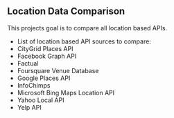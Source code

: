 Location Data Comparison
--
This projects goal is to compare all location based APIs.

* List of location based API sources to compare:
* CityGrid Places API
* Facebook Graph API
* Factual
* Foursquare Venue Database
* Google Places API
* InfoChimps
* Microsoft Bing Maps Location API
* Yahoo Local API
* Yelp API
